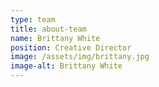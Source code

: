 ```yaml
---
type: team
title: about-team
name: Brittany White
position: Creative Director
image: /assets/img/brittany.jpg
image-alt: Brittany White
---
```

